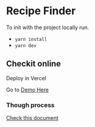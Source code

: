 # Recipe Finder

To init with the project locally run.

- `yarn install`
- `yarn dev`

## Checkit online
Deploy in Vercel

Go to [Demo Here](https://recipe-finder-one.vercel.app/favorites)

### Though process

[Check this document](./process/readme.md)